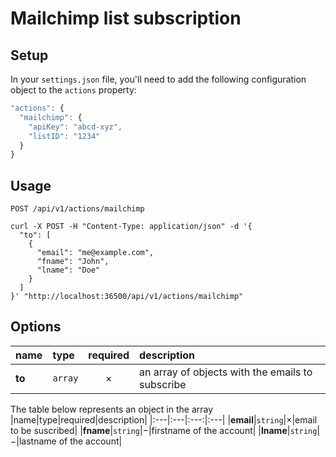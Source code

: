 # Mailchimp list subscription

## Setup

In your `settings.json` file, you'll need to add the following configuration object to the `actions` property:

```js
"actions": {
  "mailchimp": {
    "apiKey": "abcd-xyz",
    "listID": "1234"
  }
}
```

## Usage

`POST /api/v1/actions/mailchimp`

```cURL
curl -X POST -H "Content-Type: application/json" -d '{
  "to": [
    {
      "email": "me@example.com",
      "fname": "John",
      "lname": "Doe"
    }
  ]
}' "http://localhost:36500/api/v1/actions/mailchimp"
```

## Options

|name|type|required|description|
|:---|:---|:---:|:---|
|**to**|`array`|&times;|an array of objects with the emails to subscribe|

The table below represents an object in the array
|name|type|required|description|
|:---|:---|:---:|:---|
|**email**|`string`|&times;|email to be suscribed|
|**fname**|`string`|&minus;|firstname of the account|
|**lname**|`string`|&minus;|lastname of the account|
